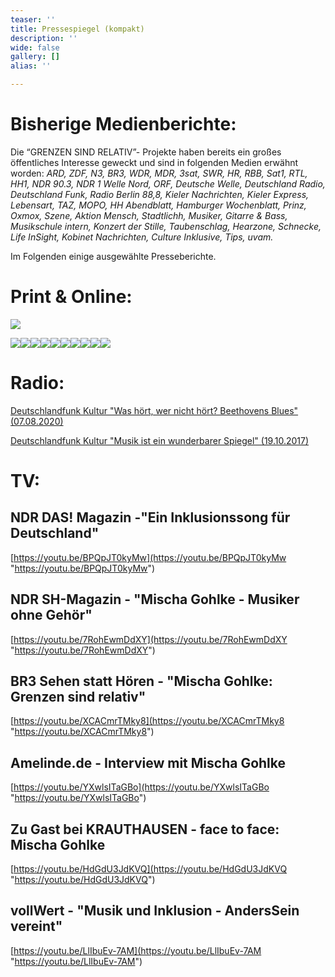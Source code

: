 ```yaml
---
teaser: ''
title: Pressespiegel (kompakt)
description: ''
wide: false
gallery: []
alias: ''

---
```

# Bisherige Medienberichte:

Die “GRENZEN SIND RELATIV”- Projekte haben bereits ein großes öffentliches Interesse geweckt und sind in folgenden Medien erwähnt worden: _ARD, ZDF, N3, BR3, WDR, MDR, 3sat, SWR, HR, RBB, Sat1, RTL, HH1, NDR 90.3, NDR 1 Welle Nord, ORF, Deutsche Welle, Deutschland Radio, Deutschland Funk, Radio Berlin 88,8, Kieler Nachrichten, Kieler Express, Lebensart, TAZ, MOPO, HH Abendblatt, Hamburger Wochenblatt, Prinz, Oxmox, Szene, Aktion Mensch, Stadtlichh, Musiker, Gitarre & Bass, Musikschule intern, Konzert der Stille, Taubenschlag, Hearzone, Schnecke, Life InSight, Kobinet Nachrichten, Culture Inklusive, Tips, uvam._

Im Folgenden einige ausgewählte Presseberichte.

# Print & Online:

<gallery>

![](/media/2020/09/2-asv-festival-abendblatt-mopo-_-oxmox.jpg)

![](/media/2018/11/mopo.jpg)![](/media/2020/09/hh-abendblatt-25-06-_-portrait-mischa-gohlke.JPG)![](/media/2020/09/taz-02-12-16-interview-mischa-gohlke.jpg)![](/media/2020/09/taz-bilder-im-kopf-8-07-2013.jpg)![](/media/2020/09/mhg_kn_2011_11_10.jpg)![](/media/2020/09/life-insight-_-anderssein-1-_-feb-2016-1.jpg)![](/media/2020/09/life-insight-_-anderssein-1-_-feb-2016-2.jpg)![](/media/2020/09/hamburger-abendblatt-_-3-anderssein-vereint-festival.jpg)![](/media/2020/09/anderssein-vereint_life-insight_06-0715_02.jpg)![](/media/2020/09/anderssein-vereint_life-insight_06-0715_01.jpg)

</gallery>

# Radio:

[Deutschlandfunk Kultur "Was hört, wer nicht hört? Beethovens Blues" (07.08.2020)](https://www.deutschlandfunkkultur.de/was-hoert-wer-nichts-hoert-beethovens-blues.3720.de.html?dram:article_id=480263)

[Deutschlandfunk Kultur "Musik ist ein wunderbarer Spiegel" (19.10.2017)](https://www.deutschlandfunkkultur.de/musikunterricht-fuer-gehoerlose-musik-ist-ein-wunderbarer.2177.de.html?dram:article_id=398602)

# TV:

## NDR DAS! Magazin -"Ein Inklusionssong für Deutschland"

[https://youtu.be/BPQpJT0kyMw](https://youtu.be/BPQpJT0kyMw "https://youtu.be/BPQpJT0kyMw")

## NDR SH-Magazin - "Mischa Gohlke - Musiker ohne Gehör"

[https://youtu.be/7RohEwmDdXY](https://youtu.be/7RohEwmDdXY "https://youtu.be/7RohEwmDdXY")

## BR3 Sehen statt Hören - "Mischa Gohlke: Grenzen sind relativ"

[https://youtu.be/XCACmrTMky8](https://youtu.be/XCACmrTMky8 "https://youtu.be/XCACmrTMky8")

## Amelinde.de - Interview mit Mischa Gohlke

[https://youtu.be/YXwlsITaGBo](https://youtu.be/YXwlsITaGBo "https://youtu.be/YXwlsITaGBo")

## Zu Gast bei KRAUTHAUSEN - face to face: Mischa Gohlke

[https://youtu.be/HdGdU3JdKVQ](https://youtu.be/HdGdU3JdKVQ "https://youtu.be/HdGdU3JdKVQ")

## vollWert - "Musik und Inklusion - AndersSein vereint"

[https://youtu.be/LlIbuEv-7AM](https://youtu.be/LlIbuEv-7AM "https://youtu.be/LlIbuEv-7AM")